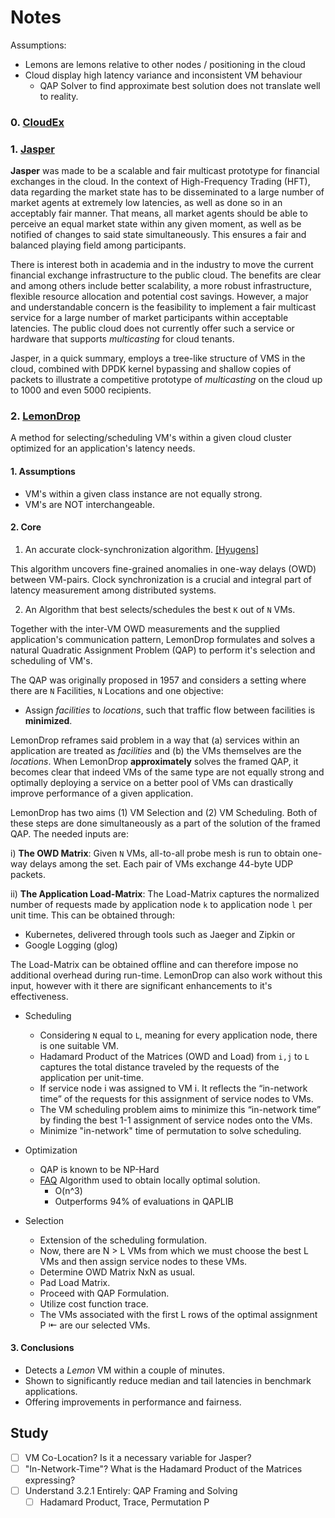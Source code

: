 # Notes

Assumptions: 

- Lemons are lemons relative to other nodes / positioning in the cloud
- Cloud display high latency variance and inconsistent VM behaviour 
    - QAP Solver to find approximate best solution does not translate well to reality.

### 0. [CloudEx](https://www.sigops.org/s/conferences/hotos/2021/papers/hotos21-s06-ghalayini.pdf)

### 1. [Jasper](https://arxiv.org/abs/2402.09527)

__Jasper__ was made to be a scalable and fair multicast prototype for financial exchanges in the cloud. In the context of High-Frequency Trading (HFT), data regarding the market state has to be disseminated to a large number of market agents at extremely low latencies, as well as done so in an acceptably fair manner. That means, all market agents should be able to perceive an equal market state within any given moment, as well as be notified of changes to said state simultaneously. This ensures a fair and balanced playing field among participants.

There is interest both in academia and in the industry to move the current financial exchange infrastructure to the public cloud. The benefits are clear and among others include better scalability, a more robust infrastructure, flexible resource allocation and potential cost savings. However, a major and understandable concern is the feasibility to implement a fair multicast service for a large number of market participants within acceptable latencies. The public cloud does not currently offer such a service or hardware that supports _multicasting_ for cloud tenants.

Jasper, in a quick summary, employs a tree-like structure of VMS in the cloud, combined with DPDK kernel bypassing and shallow copies of packets to illustrate a competitive prototype of _multicasting_ on the cloud up to 1000 and even 5000 recipients.

### 2. [LemonDrop](https://searchworks.stanford.edu/view/14423035)
A method for selecting/scheduling VM's within a given cloud cluster optimized for an application's latency needs.

#### 1. Assumptions
- VM's within a given class instance are not equally strong.
- VM's are NOT interchangeable.

#### 2. Core
1. An accurate clock-synchronization algorithm. [[Hyugens]](https://www.usenix.org/system/files/conference/nsdi18/nsdi18-geng.pdf)

This algorithm uncovers fine-grained anomalies in one-way delays (OWD) between VM-pairs. Clock synchronization is a crucial 
and integral part of latency measurement among distributed systems.

2. An Algorithm that best selects/schedules the best `K` out of `N` VMs.

Together with the inter-VM OWD measurements and the supplied application's communication pattern, LemonDrop 
formulates and solves a natural Quadratic Assignment Problem (QAP) to perform it's selection and scheduling of 
VM's.

The QAP was originally proposed in 1957 and considers a setting where there are `N` Facilities, `N` Locations and one
objective: 

- Assign _facilities_ to _locations_, such that traffic flow between facilities is __minimized__.

LemonDrop reframes said problem in a way that (a) services within an application are treated as 
_facilities_ and (b) the VMs themselves are the _locations_. When LemonDrop __approximately__ solves 
the framed QAP, it becomes clear that indeed VMs of the same type are not equally strong and optimally 
deploying a service on a better pool of VMs can drastically improve performance of a given application.

LemonDrop has two aims (1) VM Selection and (2) VM Scheduling. Both of these steps are done 
simultaneously  as a part of the solution of the framed QAP. The needed inputs are: 

i) __The OWD Matrix__:
Given `N` VMs, all-to-all probe mesh is run to obtain one-way delays among the set. Each pair 
of VMs exchange 44-byte UDP packets.

ii) __The Application Load-Matrix__: The Load-Matrix captures the normalized number of requests
made by application node `k` to application node `l` per unit time. This can be obtained through:
+ Kubernetes, delivered through tools such as Jaeger and Zipkin or
+ Google Logging (glog)

The Load-Matrix can be obtained offline and can therefore impose no additional overhead during run-time. LemonDrop 
can also work without this input, however with it there are significant enhancements to it's effectiveness.

- Scheduling
    + Considering `N` equal to `L`, meaning for every application node, there is one suitable VM.
    + Hadamard Product of the Matrices (OWD and Load) from `i,j` to `L` captures the total distance traveled by the requests of the application per unit-time.
    + If service node i was assigned to VM i. It reflects the “in-network time” of the requests for this assignment of service nodes to VMs.
    + The VM scheduling problem aims to minimize this “in-network time” by finding the best 1-1 assignment of service nodes onto the VMs.
    + Minimize "in-network" time of permutation to solve scheduling.

- Optimization 
    + QAP is known to be NP-Hard
    + [FAQ](https://journals.plos.org/plosone/article?id=10.1371/journal.pone.0121002) Algorithm used to obtain locally optimal solution.
        - O(n^3)
        - Outperforms 94% of evaluations in QAPLIB
- Selection
    + Extension of the scheduling formulation.
    + Now, there are  N > L VMs from which we must choose the best L VMs and then assign service nodes to these VMs.
    + Determine OWD Matrix NxN as usual.
    + Pad Load Matrix.
    + Proceed with QAP Formulation. 
    + Utilize cost function trace. 
    + The VMs associated with the first L rows of the optimal assignment P ⇤ are our selected VMs.

#### 3. Conclusions
- Detects a _Lemon_ VM within a couple of minutes.
- Shown to significantly reduce median and tail latencies in benchmark applications.
- Offering improvements in performance and fairness.

## Study
- [ ] VM Co-Location? Is it a necessary variable for Jasper?
- [ ] "In-Network-Time"? What is the Hadamard Product of the Matrices expressing?
- [ ] Understand 3.2.1 Entirely: QAP Framing and Solving
    - [ ] Hadamard Product, Trace, Permutation P
